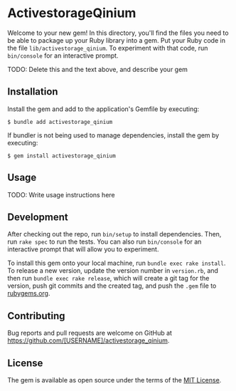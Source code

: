 # ActivestorageQinium

Welcome to your new gem! In this directory, you'll find the files you need to be able to package up your Ruby library into a gem. Put your Ruby code in the file `lib/activestorage_qinium`. To experiment with that code, run `bin/console` for an interactive prompt.

TODO: Delete this and the text above, and describe your gem

## Installation

Install the gem and add to the application's Gemfile by executing:

    $ bundle add activestorage_qinium

If bundler is not being used to manage dependencies, install the gem by executing:

    $ gem install activestorage_qinium

## Usage

TODO: Write usage instructions here

## Development

After checking out the repo, run `bin/setup` to install dependencies. Then, run `rake spec` to run the tests. You can also run `bin/console` for an interactive prompt that will allow you to experiment.

To install this gem onto your local machine, run `bundle exec rake install`. To release a new version, update the version number in `version.rb`, and then run `bundle exec rake release`, which will create a git tag for the version, push git commits and the created tag, and push the `.gem` file to [rubygems.org](https://rubygems.org).

## Contributing

Bug reports and pull requests are welcome on GitHub at https://github.com/[USERNAME]/activestorage_qinium.

## License

The gem is available as open source under the terms of the [MIT License](https://opensource.org/licenses/MIT).
